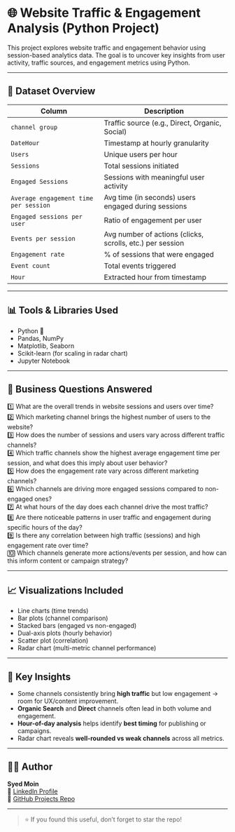 # 🌐 Website Traffic & Engagement Analysis (Python Project)

This project explores website traffic and engagement behavior using session-based analytics data. The goal is to uncover key insights from user activity, traffic sources, and engagement metrics using Python.

---

## 📂 Dataset Overview

| Column | Description |
|--------|-------------|
| `channel group` | Traffic source (e.g., Direct, Organic, Social) |
| `DateHour` | Timestamp at hourly granularity |
| `Users` | Unique users per hour |
| `Sessions` | Total sessions initiated |
| `Engaged Sessions` | Sessions with meaningful user activity |
| `Average engagement time per session` | Avg time (in seconds) users engaged during sessions |
| `Engaged sessions per user` | Ratio of engagement per user |
| `Events per session` | Avg number of actions (clicks, scrolls, etc.) per session |
| `Engagement rate` | % of sessions that were engaged |
| `Event count` | Total events triggered |
| `Hour` | Extracted hour from timestamp |

---

## 📊 Tools & Libraries Used

- Python 🐍
- Pandas, NumPy
- Matplotlib, Seaborn
- Scikit-learn (for scaling in radar chart)
- Jupyter Notebook

---

## 📌 Business Questions Answered

1️⃣ What are the overall trends in website sessions and users over time?  
2️⃣ Which marketing channel brings the highest number of users to the website?  
3️⃣ How does the number of sessions and users vary across different traffic channels?  
4️⃣ Which traffic channels show the highest average engagement time per session, and what does this imply about user behavior?  
5️⃣ How does the engagement rate vary across different marketing channels?  
6️⃣ Which channels are driving more engaged sessions compared to non-engaged ones?  
7️⃣ At what hours of the day does each channel drive the most traffic?  
8️⃣ Are there noticeable patterns in user traffic and engagement during specific hours of the day?  
9️⃣ Is there any correlation between high traffic (sessions) and high engagement rate over time?  
🔟 Which channels generate more actions/events per session, and how can this inform content or campaign strategy?

---

## 📈 Visualizations Included

- Line charts (time trends)
- Bar plots (channel comparison)
- Stacked bars (engaged vs non-engaged)
- Dual-axis plots (hourly behavior)
- Scatter plot (correlation)
- Radar chart (multi-metric channel performance)

---

## 📌 Key Insights

- Some channels consistently bring **high traffic** but low engagement → room for UX/content improvement.
- **Organic Search** and **Direct** channels often lead in both volume and engagement.
- **Hour-of-day analysis** helps identify **best timing** for publishing or campaigns.
- Radar chart reveals **well-rounded vs weak channels** across all metrics.

---

## 👨‍💻 Author

**Syed Moin**  
📎 [LinkedIn Profile](https://www.linkedin.com/in/syed-moin-hr)  
📁 [GitHub Projects Repo](https://github.com/Syed-Moinuddin2025/python_projects_analyses)

---

> ⭐ If you found this useful, don’t forget to star the repo!
